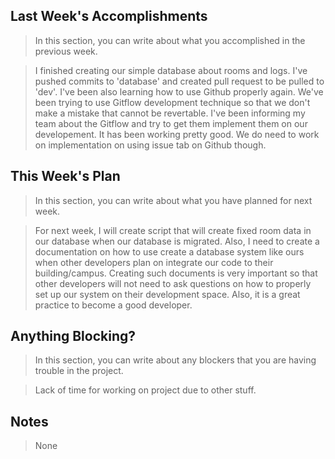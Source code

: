 
## Last Week's Accomplishments

> In this section, you can write about what you accomplished in the previous week.

> I finished creating our simple database about rooms and logs. I've pushed commits to 'database' and created pull request to be pulled to 'dev'. I've been also learning how to use Github properly again. We've been trying to use Gitflow development technique so that we don't make a mistake that cannot be revertable. I've been informing my team about the Gitflow and try to get them implement them on our developement. It has been working pretty good. We do need to work on implementation on using issue tab on Github though.

## This Week's Plan

> In this section, you can write about what you have planned for next week.

> For next week, I will create script that will create fixed room data in our database when our database is migrated. Also, I need to create a documentation on how to use create a database system like ours when other developers plan on integrate our code to their building/campus. Creating such documents is very important so that other developers will not need to ask questions on how to properly set up our system on their development space. Also, it is a great practice to become a good developer.

## Anything Blocking?

> In this section, you can write about any blockers that you are having trouble in the project.

> Lack of time for working on project due to other stuff.

## Notes

> None
